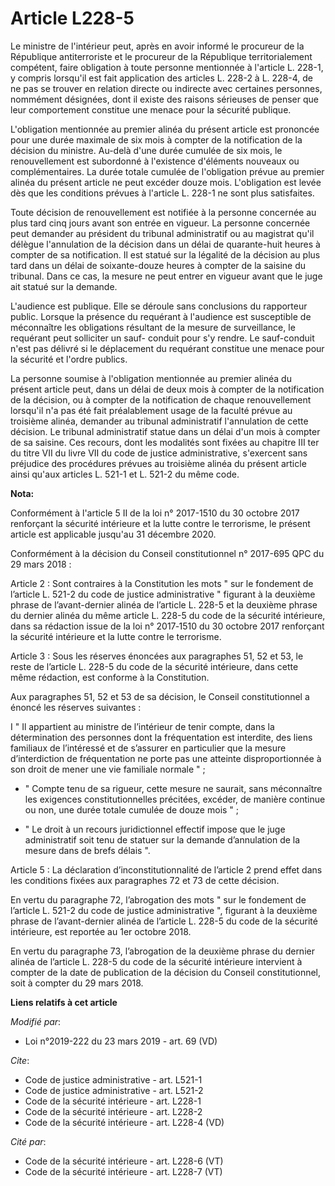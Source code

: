 # Article L228-5

Le ministre de l'intérieur peut, après en avoir informé le procureur de la République antiterroriste et le procureur de la
République territorialement compétent, faire obligation à toute personne mentionnée à l'article L. 228-1, y compris lorsqu'il
est fait application des articles L. 228-2 à L. 228-4, de ne pas se trouver en relation directe ou indirecte avec certaines
personnes, nommément désignées, dont il existe des raisons sérieuses de penser que leur comportement constitue une menace
pour la sécurité publique.

L'obligation mentionnée au premier alinéa du présent article est prononcée pour une durée maximale de six mois à compter de
la notification de la décision du ministre. Au-delà d'une durée cumulée de six mois, le renouvellement est subordonné à
l'existence d'éléments nouveaux ou complémentaires. La durée totale cumulée de l'obligation prévue au premier alinéa du
présent article ne peut excéder douze mois. L'obligation est levée dès que les conditions prévues à l'article L. 228-1 ne
sont plus satisfaites.

Toute décision de renouvellement est notifiée à la personne concernée au plus tard cinq jours avant son entrée en vigueur. La
personne concernée peut demander au président du tribunal administratif ou au magistrat qu'il délègue l'annulation de la
décision dans un délai de quarante-huit heures à compter de sa notification. Il est statué sur la légalité de la décision au
plus tard dans un délai de soixante-douze heures à compter de la saisine du tribunal. Dans ce cas, la mesure ne peut entrer
en vigueur avant que le juge ait statué sur la demande.

L'audience est publique. Elle se déroule sans conclusions du rapporteur public. Lorsque la présence du requérant à l'audience
est susceptible de méconnaître les obligations résultant de la mesure de surveillance, le requérant peut solliciter un sauf-
conduit pour s'y rendre. Le sauf-conduit n'est pas délivré si le déplacement du requérant constitue une menace pour la
sécurité et l'ordre publics.

La personne soumise à l'obligation mentionnée au premier alinéa du présent article peut, dans un délai de deux mois à compter
de la notification de la décision, ou à compter de la notification de chaque renouvellement lorsqu'il n'a pas été fait
préalablement usage de la faculté prévue au troisième alinéa, demander au tribunal administratif l'annulation de cette
décision. Le tribunal administratif statue dans un délai d'un mois à compter de sa saisine. Ces recours, dont les modalités
sont fixées au chapitre III ter du titre VII du livre VII du code de justice administrative, s'exercent sans préjudice des
procédures prévues au troisième alinéa du présent article ainsi qu'aux articles L. 521-1 et L. 521-2 du même code.

**Nota:**

Conformément à l'article 5 II de la loi n° 2017-1510 du 30 octobre 2017 renforçant la sécurité intérieure et la lutte contre
le terrorisme, le présent article est applicable jusqu'au 31 décembre 2020.

Conformément à la décision du Conseil constitutionnel n° 2017-695 QPC du 29 mars 2018 :

Article 2 : Sont contraires à la Constitution les mots " sur le fondement de l’article L. 521-2 du code de justice
administrative " figurant à la deuxième phrase de l’avant-dernier alinéa de l’article L. 228-5 et la deuxième phrase du
dernier alinéa du même article L. 228-5 du code de la sécurité intérieure, dans sa rédaction issue de la loi n° 2017‑1510 du
30 octobre 2017 renforçant la sécurité intérieure et la lutte contre le terrorisme.

Article 3 : Sous les réserves énoncées aux paragraphes 51, 52 et 53, le reste de l’article L. 228-5 du code de la sécurité
intérieure, dans cette même rédaction, est conforme à la Constitution.

Aux paragraphes 51, 52 et 53 de sa décision, le Conseil constitutionnel a énoncé les réserves suivantes :

I " Il appartient au ministre de l’intérieur de tenir compte, dans la détermination des personnes dont la fréquentation est
interdite, des liens familiaux de l’intéressé et de s’assurer en particulier que la mesure d’interdiction de fréquentation ne
porte pas une atteinte disproportionnée à son droit de mener une vie familiale normale " ;

- " Compte tenu de sa rigueur, cette mesure ne saurait, sans méconnaître les exigences constitutionnelles précitées, excéder,
de manière continue ou non, une durée totale cumulée de douze mois " ;

- " Le droit à un recours juridictionnel effectif impose que le juge administratif soit tenu de statuer sur la demande
d’annulation de la mesure dans de brefs délais ".

Article 5 : La déclaration d’inconstitutionnalité de l’article 2 prend effet dans les conditions fixées aux paragraphes 72 et
73 de cette décision.

En vertu du paragraphe 72, l’abrogation des mots " sur le fondement de l’article L. 521-2 du code de justice administrative
", figurant à la deuxième phrase de l’avant-dernier alinéa de l’article L. 228-5 du code de la sécurité intérieure, est
reportée au 1er octobre 2018.

En vertu du paragraphe 73, l’abrogation de la deuxième phrase du dernier alinéa de l’article L. 228-5 du code de la sécurité
intérieure intervient à compter de la date de publication de la décision du Conseil constitutionnel, soit à compter du 29
mars 2018.

**Liens relatifs à cet article**

_Modifié par_:

  - Loi n°2019-222 du 23 mars 2019 - art. 69 (VD)

_Cite_:

  - Code de justice administrative - art. L521-1
  - Code de justice administrative - art. L521-2
  - Code de la sécurité intérieure - art. L228-1
  - Code de la sécurité intérieure - art. L228-2
  - Code de la sécurité intérieure - art. L228-4 (VD)

_Cité par_:

  - Code de la sécurité intérieure - art. L228-6 (VT)
  - Code de la sécurité intérieure - art. L228-7 (VT)
